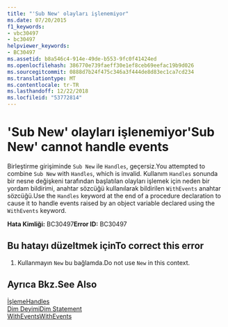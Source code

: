 ```yaml
---
title: "'Sub New' olayları işlenemiyor"
ms.date: 07/20/2015
f1_keywords:
- vbc30497
- bc30497
helpviewer_keywords:
- BC30497
ms.assetid: b8a546c4-914e-49de-b553-9fc0f41424ed
ms.openlocfilehash: 386770e739faeff30e1ef8ceb69eefac19b9d026
ms.sourcegitcommit: 0888d7b24f475c346a3f444de8d83ec1ca7cd234
ms.translationtype: MT
ms.contentlocale: tr-TR
ms.lasthandoff: 12/22/2018
ms.locfileid: "53772814"
---
```

# <a name="sub-new-cannot-handle-events"></a><span data-ttu-id="a652b-102">'Sub New' olayları işlenemiyor</span><span class="sxs-lookup"><span data-stu-id="a652b-102">'Sub New' cannot handle events</span></span>
<span data-ttu-id="a652b-103">Birleştirme girişiminde `Sub New` ile `Handles`, geçersiz.</span><span class="sxs-lookup"><span data-stu-id="a652b-103">You attempted to combine `Sub New` with `Handles`, which is invalid.</span></span> <span data-ttu-id="a652b-104">Kullanım `Handles` sonunda bir nesne değişkeni tarafından başlatılan olayları işlemek için neden bir yordam bildirimi, anahtar sözcüğü kullanılarak bildirilen `WithEvents` anahtar sözcüğü.</span><span class="sxs-lookup"><span data-stu-id="a652b-104">Use the `Handles` keyword at the end of a procedure declaration to cause it to handle events raised by an object variable declared using the `WithEvents` keyword.</span></span>  
  
 <span data-ttu-id="a652b-105">**Hata Kimliği:** BC30497</span><span class="sxs-lookup"><span data-stu-id="a652b-105">**Error ID:** BC30497</span></span>  
  
## <a name="to-correct-this-error"></a><span data-ttu-id="a652b-106">Bu hatayı düzeltmek için</span><span class="sxs-lookup"><span data-stu-id="a652b-106">To correct this error</span></span>  
  
1.  <span data-ttu-id="a652b-107">Kullanmayın `New` bu bağlamda.</span><span class="sxs-lookup"><span data-stu-id="a652b-107">Do not use `New` in this context.</span></span>  
  
## <a name="see-also"></a><span data-ttu-id="a652b-108">Ayrıca Bkz.</span><span class="sxs-lookup"><span data-stu-id="a652b-108">See Also</span></span>  
 [<span data-ttu-id="a652b-109">İşleme</span><span class="sxs-lookup"><span data-stu-id="a652b-109">Handles</span></span>](../../visual-basic/language-reference/statements/handles-clause.md)  
 [<span data-ttu-id="a652b-110">Dim Deyimi</span><span class="sxs-lookup"><span data-stu-id="a652b-110">Dim Statement</span></span>](../../visual-basic/language-reference/statements/dim-statement.md)  
 [<span data-ttu-id="a652b-111">WithEvents</span><span class="sxs-lookup"><span data-stu-id="a652b-111">WithEvents</span></span>](../../visual-basic/language-reference/modifiers/withevents.md)
